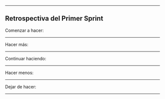 ----------------------------------
Retrospectiva del Primer Sprint
----------------------------------
Comenzar a hacer:



-------------------------------------------------------------------------
Hacer más: 



-------------------------------------------------------------------------
Continuar haciendo:




-------------------------------------------------------------------------
Hacer menos:




-------------------------------------------------------------------------
Dejar de hacer:




-------------------------------------------------------------------------